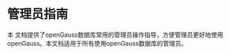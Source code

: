 # 管理员指南<a name="ZH-CN_TOPIC_0242381303"></a>

本  文档提供了openGauss数据库常用的管理员操作指导，方便管理员更好地使用openGauss。本文档适用于所有使用openGauss数据库的管理员。

